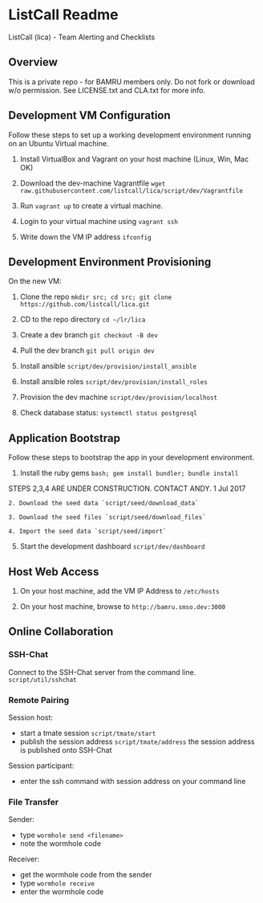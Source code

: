 # ListCall Readme

ListCall (lica) - Team Alerting and Checklists

## Overview

This is a private repo - for BAMRU members only.  Do not fork or download w/o
permission.  See LICENSE.txt and CLA.txt for more info.

## Development VM Configuration

Follow these steps to set up a working development environment running on an
Ubuntu Virtual machine.

1. Install VirtualBox and Vagrant on your host machine (Linux, Win, Mac OK)

2. Download the dev-machine Vagrantfile 
   `wget raw.githubusercontent.com/listcall/lica/script/dev/Vagrantfile`

3. Run `vagrant up` to create a virtual machine.

4. Login to your virtual machine using `vagrant ssh`

5. Write down the VM IP address `ifconfig`  

## Development Environment Provisioning

On the new VM:

1. Clone the repo `mkdir src; cd src; git clone https://github.com/listcall/lica.git`

2. CD to the repo directory `cd ~/lr/lica`

3. Create a dev branch `git checkout -B dev`

3. Pull the dev branch `git pull origin dev`

3. Install ansible `script/dev/provision/install_ansible`

4. Install ansible roles `script/dev/provision/install_roles`

5. Provision the dev machine `script/dev/provision/localhost`

6. Check database status: `systemctl status postgresql`


## Application Bootstrap

Follow these steps to bootstrap the app in your development environment.

1. Install the ruby gems `bash; gem install bundler; bundle install`

STEPS 2,3,4 ARE UNDER CONSTRUCTION.  CONTACT ANDY.  1 Jul 2017

    2. Download the seed data `script/seed/download_data` 

    3. Download the seed files `script/seed/download_files` 

    4. Import the seed data `script/seed/import` 

5. Start the development dashboard `script/dev/dashboard`

## Host Web Access

1. On your host machine, add the VM IP Address to `/etc/hosts`

2. On your host machine, browse to `http://bamru.smso.dev:3000`

## Online Collaboration

### SSH-Chat

Connect to the SSH-Chat server from the command line.
`script/util/sshchat`

### Remote Pairing

Session host:
- start a tmate session `script/tmate/start`
- publish the session address `script/tmate/address`
  the session address is published onto SSH-Chat

Session participant:
- enter the ssh command with session address on your command line

### File Transfer

Sender: 
- type `wormhole send <filename>`
- note the wormhole code

Receiver:
- get the wormhole code from the sender
- type `wormhole receive`
- enter the wormhole code
